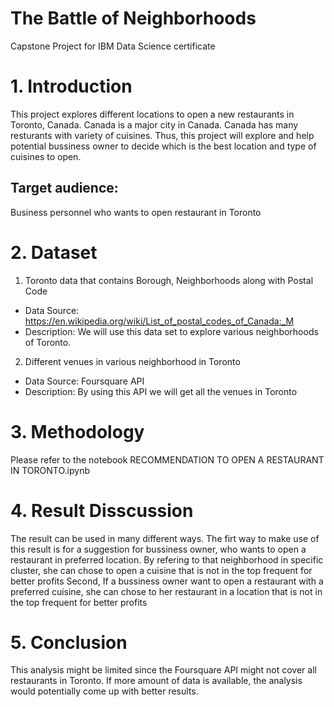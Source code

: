 # The Battle of Neighborhoods
Capstone Project for IBM Data Science certificate

# 1. Introduction
This project explores different locations to open a new restaurants in Toronto, Canada. Canada is a major city in Canada. Canada has many resturants with variety of cuisines. Thus, this project will explore and help potential bussiness owner to decide which is the best location and type of cuisines to open.

## Target audience:
Business personnel who wants to open restaurant in Toronto

# 2. Dataset
1. Toronto data that contains Borough, Neighborhoods along with Postal Code
* Data Source: https://en.wikipedia.org/wiki/List_of_postal_codes_of_Canada:_M
* Description: We will use this data set to explore various neighborhoods of Toronto. 

2. Different venues in various neighborhood in Toronto
* Data Source: Foursquare API
* Description: By using this API we will get all the venues in Toronto

# 3. Methodology
Please refer to the notebook RECOMMENDATION TO OPEN A RESTAURANT IN TORONTO.ipynb

# 4. Result Disscussion
The result can be used in many different ways. 
The firt way to make use of this result is for a suggestion for bussiness owner, who wants to open a restaurant in preferred location. By refering to that neighborhood in specific cluster, she can chose to open a cuisine that is not in the top frequent for better profits
Second, If a bussiness owner want to open a restaurant with a preferred cuisine, she can chose to her restaurant in a location that is not in the top frequent for better profits

# 5. Conclusion
This analysis might be limited since the Foursquare API might not cover all restaurants in Toronto. If more amount of data is available, the analysis would potentially come up with better results.
